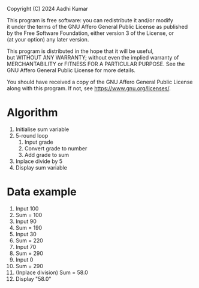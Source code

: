Copyright (C) 2024 Aadhi Kumar        
       
This program is free software: you can redistribute it and/or modify        
it under the terms of the GNU Affero General Public License as published        
by the Free Software Foundation, either version 3 of the License, or        
(at your option) any later version.        
       
This program is distributed in the hope that it will be useful,        
but WITHOUT ANY WARRANTY; without even the implied warranty of        
MERCHANTABILITY or FITNESS FOR A PARTICULAR PURPOSE.  See the        
GNU Affero General Public License for more details.        
       
You should have received a copy of the GNU Affero General Public License        
along with this program.  If not, see <https://www.gnu.org/licenses/>.

# Algorithm
1. Initialise sum variable
2. 5-round loop
    1. Input grade
    2. Convert grade to number
    3. Add grade to sum
3. Inplace divide by 5
4. Display sum variable

# Data example
1. Input 100
2. Sum = 100
3. Input 90
4. Sum = 190
5. Input 30
6. Sum = 220
7. Input 70
8. Sum = 290
9. Input 0
10. Sum = 290
11. (Inplace division) Sum = 58.0
12. Display "58.0"

